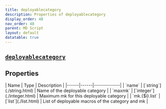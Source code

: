 ```yaml
---
title: deployablecategory
description: Properties of deployablecategory
display_order: 48
nav_order: 48
parent: MD Script
layout: default
datatable: true
---
```


##  [`deployablecategory`](./deployablecategory.html) 


## Properties

<div class="datatable-begin"></div>
| Name | Type | Description |
|------|------|-------------|
| `name` | [`string`](./string.html) | Name of the deployable category |
| `maxmk` | [`integer`](./integer.html) | Maximum mk for this deployable category |
| `mk.{$i}.list` | [`list`](./list.html) | List of deployable macros of the category and mk |
<div class="datatable-end"></div>




